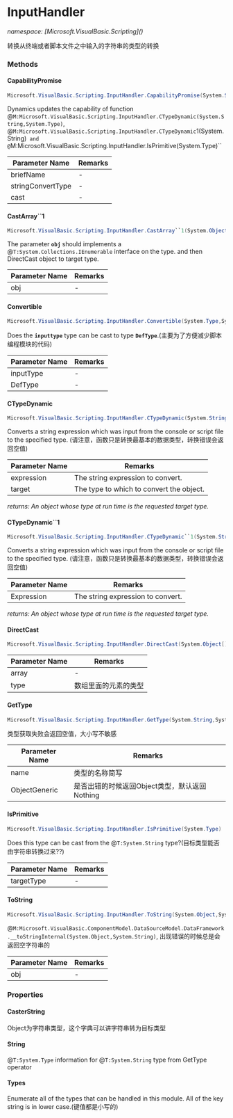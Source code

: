 ﻿# InputHandler
_namespace: [Microsoft.VisualBasic.Scripting](<a href="#" onClick="load('/docs/Microsoft.VisualBasic.Scripting/index.md')"></a>)_

转换从终端或者脚本文件之中输入的字符串的类型的转换



### Methods

#### CapabilityPromise
```csharp
Microsoft.VisualBasic.Scripting.InputHandler.CapabilityPromise(System.String,System.Type,System.Func{System.String,System.Object})
```
Dynamics updates the capability of function @``M:Microsoft.VisualBasic.Scripting.InputHandler.CTypeDynamic(System.String,System.Type)``, 
 @``M:Microsoft.VisualBasic.Scripting.InputHandler.CTypeDynamic``1(System.String)`` and 
 @``M:Microsoft.VisualBasic.Scripting.InputHandler.IsPrimitive(System.Type)``

|Parameter Name|Remarks|
|--------------|-------|
|briefName|-|
|stringConvertType|-|
|cast|-|


#### CastArray``1
```csharp
Microsoft.VisualBasic.Scripting.InputHandler.CastArray``1(System.Object)
```
The parameter **`obj`** should implements a @``T:System.Collections.IEnumerable`` interface on the type. and then DirectCast object to target type.

|Parameter Name|Remarks|
|--------------|-------|
|obj|-|


#### Convertible
```csharp
Microsoft.VisualBasic.Scripting.InputHandler.Convertible(System.Type,System.Type)
```
Does the **`inputtype`** type can be cast to type **`DefType`**.(主要为了方便减少脚本编程模块的代码)

|Parameter Name|Remarks|
|--------------|-------|
|inputType|-|
|DefType|-|


#### CTypeDynamic
```csharp
Microsoft.VisualBasic.Scripting.InputHandler.CTypeDynamic(System.String,System.Type)
```
Converts a string expression which was input from the console or script file to the specified type.
 (请注意，函数只是转换最基本的数据类型，转换错误会返回空值)

|Parameter Name|Remarks|
|--------------|-------|
|expression|The string expression to convert.|
|target|The type to which to convert the object.|


_returns: An object whose type at run time is the requested target type._

#### CTypeDynamic``1
```csharp
Microsoft.VisualBasic.Scripting.InputHandler.CTypeDynamic``1(System.String)
```
Converts a string expression which was input from the console or script file to the specified type.
 (请注意，函数只是转换最基本的数据类型，转换错误会返回空值)

|Parameter Name|Remarks|
|--------------|-------|
|Expression|The string expression to convert.|


_returns: An object whose type at run time is the requested target type._

#### DirectCast
```csharp
Microsoft.VisualBasic.Scripting.InputHandler.DirectCast(System.Object[],System.Type)
```


|Parameter Name|Remarks|
|--------------|-------|
|array|-|
|type|数组里面的元素的类型|


#### GetType
```csharp
Microsoft.VisualBasic.Scripting.InputHandler.GetType(System.String,System.Boolean)
```
类型获取失败会返回空值，大小写不敏感

|Parameter Name|Remarks|
|--------------|-------|
|name|类型的名称简写|
|ObjectGeneric|是否出错的时候返回Object类型，默认返回Nothing|


#### IsPrimitive
```csharp
Microsoft.VisualBasic.Scripting.InputHandler.IsPrimitive(System.Type)
```
Does this type can be cast from the @``T:System.String`` type?(目标类型能否由字符串转换过来??)

|Parameter Name|Remarks|
|--------------|-------|
|targetType|-|


#### ToString
```csharp
Microsoft.VisualBasic.Scripting.InputHandler.ToString(System.Object,System.String)
```
@``M:Microsoft.VisualBasic.ComponentModel.DataSourceModel.DataFramework.__toStringInternal(System.Object,System.String)``, 出现错误的时候总是会返回空字符串的

|Parameter Name|Remarks|
|--------------|-------|
|obj|-|



### Properties

#### CasterString
Object为字符串类型，这个字典可以讲字符串转为目标类型
#### String
@``T:System.Type`` information for @``T:System.String`` type from GetType operator
#### Types
Enumerate all of the types that can be handled in this module. All of the key string is in lower case.(键值都是小写的)
